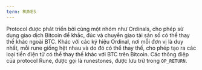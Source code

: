 ```yaml
---
term: RUNES
---
```


Protocol được phát triển bởi cùng một nhóm như Ordinals, cho phép sử dụng giao dịch Bitcoin để khắc, đúc và chuyển giao tài sản số có thể thay thế khác ngoài BTC. Khác với các ký hiệu Ordinal, nơi mỗi đơn vị là duy nhất, mỗi rune giống hệt nhau và do đó có thể thay thế, cho phép tạo ra các loại tiền điện tử có thể thay thế khác với BTC trên Bitcoin. Các thông điệp của protocol Rune, được gọi là runestones, được lưu trữ trong `OP_RETURN`.